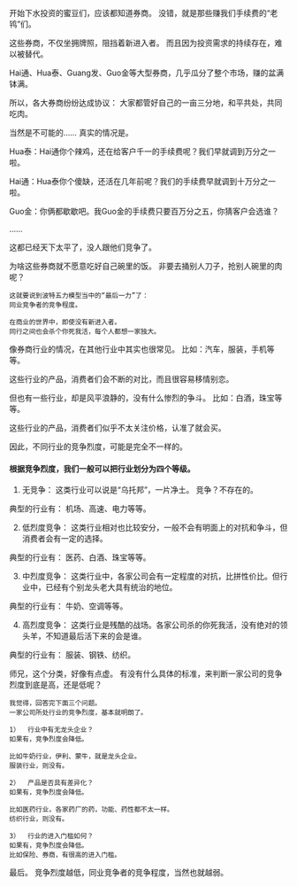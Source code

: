 开始下水投资的蜜豆们，应该都知道券商。
没错，就是那些赚我们手续费的“老鸨”们。

这些券商，不仅坐拥牌照，阻挡着新进入者。
而且因为投资需求的持续存在，难以被替代。

Hai通、Hua泰、Guang发、Guo金等大型券商，几乎瓜分了整个市场，赚的盆满钵满。

所以，各大券商纷纷达成协议：
大家都管好自己的一亩三分地，和平共处，共同吃肉。

当然是不可能的……
真实的情况是。

Hua泰：Hai通你个辣鸡，还在给客户千一的手续费呢？我们早就调到万分之一啦。

Hai通：Hua泰你个傻缺，还活在几年前呢？我们的手续费早就调到十万分之一啦。

Guo金：你俩都歇歇吧。我Guo金的手续费只要百万分之五，你猜客户会选谁？

……


这都已经天下太平了，没人跟他们竞争了。

为啥这些券商就不愿意吃好自己碗里的饭。
非要去捅别人刀子，抢别人碗里的肉呢？
```
这就要说到波特五力模型当中的“最后一力”了：
同业竞争者的竞争程度。

在商业的世界中，即使没有新进入者。
同行之间也会杀个你死我活，每个人都想一家独大。
```

像券商行业的情况，在其他行业中其实也很常见。
比如：汽车，服装，手机等等。

这些行业的产品，消费者们会不断的对比，而且很容易移情别恋。

但也有一些行业，却是风平浪静的，没有什么惨烈的争斗。
比如：白酒，珠宝等等。

这些行业的产品，消费者们似乎不太关注价格，认准了就会买。


因此，不同行业的竞争烈度，可能是完全不一样的。
#### 根据竞争烈度，我们一般可以把行业划分为四个等级。

1. 无竞争：
这类行业可以说是“乌托邦”，一片净土。
竞争？不存在的。

典型的行业有：
机场、高速、电力等等。


2. 低烈度竞争：
这类行业相对也比较安分，一般不会有明面上的对抗和争斗，但消费者会有一定的选择。

典型的行业有：
医药、白酒、珠宝等等。

3. 中烈度竞争：
这类行业中，各家公司会有一定程度的对抗，比拼性价比。但行业中，已经有个别龙头老大具有统治的地位。

典型的行业有：
牛奶、空调等等。

4. 高烈度竞争：
这类行业是残酷的战场。各家公司杀的你死我活，没有绝对的领头羊，不知道最后活下来的会是谁。

典型的行业有：
服装、钢铁、纺织。


师兄，这个分类，好像有点虚。
有没有什么具体的标准，来判断一家公司的竞争烈度到底是高，还是低呢？
```
我觉得，回答完下面三个问题。
一家公司所处行业的竞争烈度，基本就明朗了。

1）	行业中有无龙头企业？
如果有，竞争烈度会降低。

比如牛奶行业，伊利、蒙牛，就是龙头企业。
服装行业，则没有。

2）	产品是否具有差异化？
如果有，竞争烈度会降低。

比如医药行业，各家药厂的药，功能、药性都不太一样。
纺织行业，则没有。

3）	行业的进入门槛如何？
如果有，竞争烈度会降低。
比如保险、券商，有很高的进入门槛。
```	 
最后。
竞争烈度越低，同业竞争者的竞争程度，当然也就越弱。

